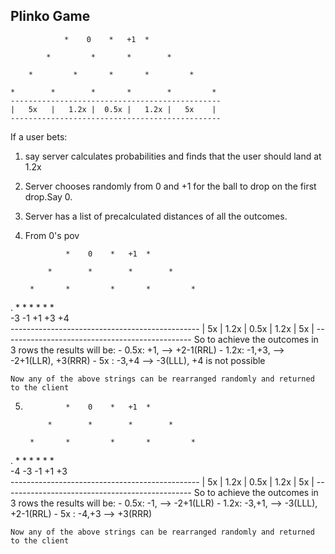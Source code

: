 ## Plinko Game

                *    0    *   +1  *
            
            *         *       *        *
    
        *         *       *       *         *

    *        *        *       *        *         *                 
    -----------------------------------------------
    |   5x   |   1.2x |  0.5x |   1.2x |   5x    |
    -----------------------------------------------
 
If a user bets: 
1. say server calculates probabilities and finds that the user should land at 1.2x
2. Server chooses randomly from 0 and +1 for the ball to drop on the first drop.Say 0.

3. Server has a list of precalculated distances of all the outcomes.
4. From 0's pov
 
                *    0    *   +1  *
            
            *        *        *        *
    
        *       *         *       *         *

.    *       *        *        *        *         *  
        -3       -1       +1      +3        +4           
    -----------------------------------------------
    |   5x   |   1.2x |  0.5x |   1.2x |   5x    |
    -----------------------------------------------
    So to achieve the outcomes in 3 rows the results will be:
    - 0.5x: +1,           --> +2-1(RRL)
    - 1.2x: -1,+3,        --> -2+1(LLR), +3(RRR)
    - 5x  : -3,+4         --> -3(LLL), +4 is not possible

    Now any of the above strings can be rearranged randomly and returned to the client
5. 
                *    0    *   +1  *
            
            *        *        *        *
    
        *       *         *       *         *

.    *       *        *        *        *         *  
        -4       -3       -1      +1        +3           
    -----------------------------------------------
    |   5x   |   1.2x |  0.5x |   1.2x |   5x    |
    -----------------------------------------------
    So to achieve the outcomes in 3 rows the results will be:
    - 0.5x: -1,           --> -2+1(LLR)
    - 1.2x: -3,+1,        --> -3(LLL), +2-1(RRL)
    - 5x  : -4,+3         --> +3(RRR)

    Now any of the above strings can be rearranged randomly and returned to the client